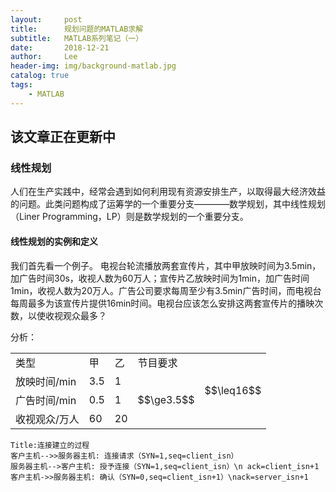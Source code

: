 ```yaml
---
layout:     post
title:      规划问题的MATLAB求解
subtitle:   MATLAB系列笔记（一）
date:       2018-12-21
author:     Lee
header-img: img/background-matlab.jpg
catalog: true
tags:
    - MATLAB
---
```


## 该文章正在更新中

### 线性规划
人们在生产实践中，经常会遇到如何利用现有资源安排生产，以取得最大经济效益的问题。此类问题构成了运筹学的一个重要分支————数学规划，其中线性规划（Liner Programming，LP）则是数学规划的一个重要分支。
#### 线性规划的实例和定义
我们首先看一个例子。 
电视台轮流播放两套宣传片，其中甲放映时间为3.5min，加广告时间30s，收视人数为60万人；宣传片乙放映时间为1min，加广告时间1min，收视人数为20万人。广告公司要求每周至少有3.5min广告时间，而电视台每周最多为该宣传片提供16min时间。电视台应该怎么安排这两套宣传片的播映次数，以使收视观众最多？  

分析：

<table>
  <tr>
    <td>类型</td> <td>甲</td> <td>乙</td> <td colspan="2">节目要求</td>
  </tr>
  <tr>
    <td>放映时间/min</td>  <td>3.5</td>  <td>1</td>  <td></td>  <td rowspan="2">$$\leq16$$</td>
  </tr>
  <tr>
    <td>广告时间/min</td>  <td>0.5</td>  <td>1</td>  <td>$$\ge3.5$$</td>
  </tr>
  <tr>
    <td>收视观众/万人</td>  <td>60</td>  <td>20</td>  <td></td>  <td></td>
  </tr>
</table>

 ```sequence
Title:连接建立的过程
客户主机-->>服务器主机: 连接请求（SYN=1,seq=client_isn） 
服务器主机-->客户主机: 授予连接（SYN=1,seq=client_isn）\n ack=client_isn+1
客户主机->>服务器主机: 确认（SYN=0,seq=client_isn+1）\nack=server_isn+1
 ```
